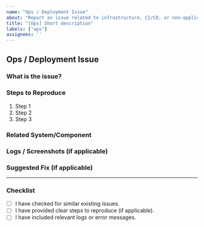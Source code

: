 ```yaml
---
name: "Ops / Deployment Issue"
about: "Report an issue related to infrastructure, CI/CD, or non-application tasks."
title: "[Ops] Short description"
labels: ["ops"]
assignees: ''
---
```


## Ops / Deployment Issue

### What is the issue?

### Steps to Reproduce
1. Step 1
2. Step 2
3. Step 3

### Related System/Component

### Logs / Screenshots (if applicable)

### Suggested Fix (if applicable)

---

### Checklist
- [ ] I have checked for similar existing issues.
- [ ] I have provided clear steps to reproduce (if applicable).
- [ ] I have included relevant logs or error messages.
